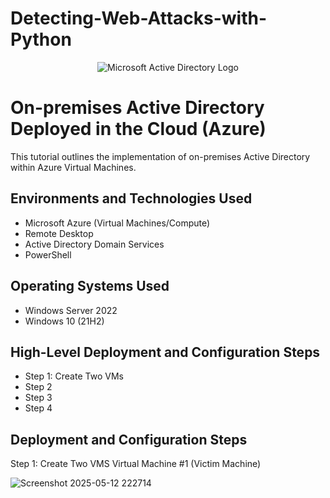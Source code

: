 # Detecting-Web-Attacks-with-Python
<p align="center">
<img src="https://i.imgur.com/pU5A58S.png" alt="Microsoft Active Directory Logo"/>
</p>

<h1>On-premises Active Directory Deployed in the Cloud (Azure)</h1>
This tutorial outlines the implementation of on-premises Active Directory within Azure Virtual Machines.<br />



<h2>Environments and Technologies Used</h2>

- Microsoft Azure (Virtual Machines/Compute)
- Remote Desktop
- Active Directory Domain Services
- PowerShell

<h2>Operating Systems Used </h2>

- Windows Server 2022
- Windows 10 (21H2)

<h2>High-Level Deployment and Configuration Steps</h2>

- Step 1: Create Two VMs
- Step 2
- Step 3
- Step 4

<h2>Deployment and Configuration Steps</h2>

Step 1: Create Two VMS
Virtual Machine #1 (Victim Machine)

![Screenshot 2025-05-12 222714](https://github.com/user-attachments/assets/72a48f70-5cb6-4146-8d92-4a944179efe5)


